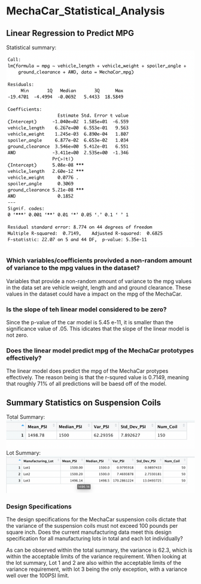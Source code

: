 # MechaCar_Statistical_Analysis
## Linear Regression to Predict MPG
Statistical summary: ![image](summary.png)
### Which variables/coefficients provivded a non-random amount of variance to the mpg values in the dataset?
Variables that provide a non-random amount of variance to the mpg values in the data set are vehicle weight, length and and ground clearance. These values in the dataset could have a impact on the mpg of the MechaCar.
### Is the slope of teh linear model considered to be zero?
Since the p-value of the car model is 5.45 e-11, it is smaller than the significance value of .05. This idicates that the slope of the linear model is not zero.
### Does the linear model predict mpg of the MechaCar prototypes effectively?
The linear model does predict the mpg of the MechaCar protypes effectively. The reason being is that the r-squred value is 0.7149, meaning that roughly 71% of all predictions will be baesd off of the model.

## Summary Statistics on Suspension Coils
Total Summary: ![image](total_summary.png)
Lot Summary: ![image](lot_summary.png)
### Design Specifications
The design specifications for the MechaCar suspension coils dictate that the variance of the suspension coils must not exceed 100 pounds per square inch. Does the current manufacturing data meet this design specification for all manufacturing lots in total and each lot individually?

 As can be observed within the total summary, the variance is 62.3, which is within the acceptable limits of the variance requirement.
 When looking at the lot summary, Lot 1 and 2 are also within the acceptable limits of the variance requirement, with lot 3 being the only exception, with a variance well over the 100PSI limit.
 
 
